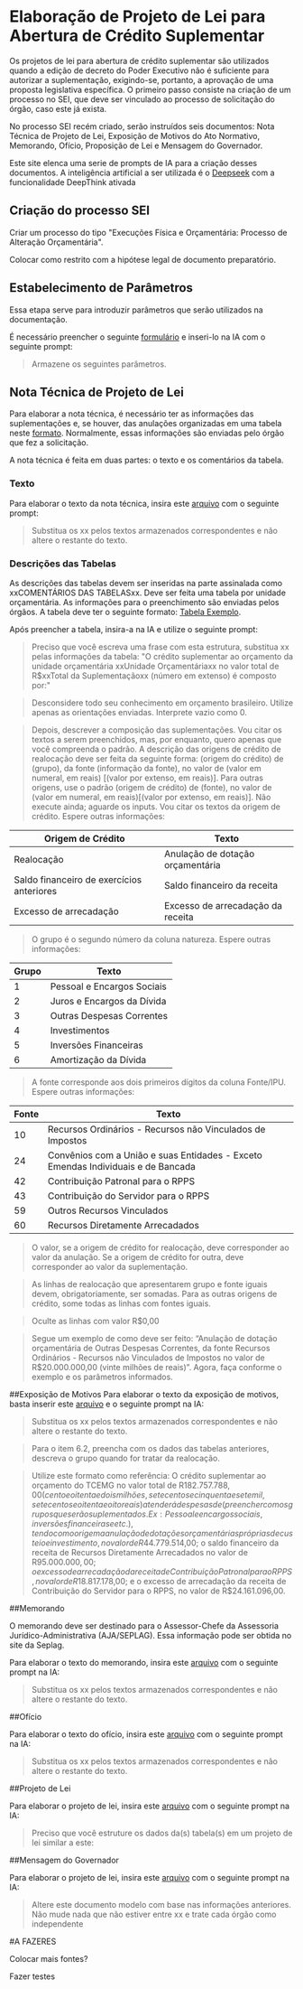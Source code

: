 # Elaboração de Projeto de Lei para Abertura de Crédito Suplementar

Os projetos de lei para abertura de crédito suplementar são utilizados quando a edição de decreto do Poder Executivo não é suficiente para autorizar a suplementação, exigindo-se, portanto, a aprovação de uma proposta legislativa específica. O primeiro passo consiste na criação de um processo no SEI, que deve ser vinculado ao processo de solicitação do órgão, caso este já exista.

No processo SEI recém criado, serão instruídos seis documentos: Nota Técnica de Projeto de Lei, Exposição de Motivos do Ato Normativo, Memorando, Ofício, Proposição de Lei e Mensagem do Governador.

Este site elenca uma serie de prompts de IA para a criação desses documentos. A inteligência artificial a ser utilizada é o [Deepseek](https://chat.deepseek.com/) com a funcionalidade DeepThink ativada

## Criação do processo SEI

Criar um processo do tipo "Execuções Física e Orçamentária: Processo de Alteração Orçamentária".

Colocar como restrito com a hipótese legal de documento preparatório.

## Estabelecimento de Parâmetros

Essa etapa serve para introduzir parâmetros que serão utilizados na documentação. 

É necessário preencher o seguinte [formulário](https://cecad365.sharepoint.com/:w:/s/Splor/EdZiXcr0I45JnksfdWVNw-kBAx3d5oH4UYmiX98RmW6FFg?e=aafEv6) e inseri-lo na IA com o seguinte prompt:

> Armazene os seguintes parâmetros.

## Nota Técnica de Projeto de Lei

Para elaborar a nota técnica, é necessário ter as informações das suplementações e, se houver, das anulações organizadas em uma tabela neste [formato](https://cecad365.sharepoint.com/:x:/s/Splor/EUryIbXcfhFJnHe3Osyafo8BccE5pNKeXWR7nSd6wWgb5Q?e=zhcpdl). Normalmente, essas informações são enviadas pelo órgão que fez a solicitação.

A nota técnica é feita em duas partes: o texto e os comentários da tabela.

### Texto

Para elaborar o texto da nota técnica, insira este [arquivo](https://cecad365.sharepoint.com/:w:/s/Splor/EfFr3Srd6JZJoCpvpAQJmaQBEc44fzQCvu5HptjaIt0mTA?e=ToWNWQ) com o seguinte prompt:

>Substitua os xx pelos textos armazenados correspondentes e não altere o restante do texto.

### Descrições das Tabelas
As descrições das tabelas devem ser inseridas na parte assinalada como xxCOMENTÁRIOS DAS TABELASxx. Deve ser feita uma tabela por unidade orçamentária. As informações para o preenchimento são enviadas pelos órgãos. A tabela deve ter o seguinte formato: [Tabela Exemplo](https://cecad365.sharepoint.com/:x:/s/Splor/EUryIbXcfhFJnHe3Osyafo8BccE5pNKeXWR7nSd6wWgb5Q?e=zhcpdl).

Após preencher a tabela, insira-a na IA e utilize o seguinte prompt:

>Preciso que você escreva uma frase com esta estrutura, substitua xx pelas informações da tabela: "O crédito suplementar ao orçamento da unidade orçamentária xxUnidade Orçamentáriaxx no valor total de R$xxTotal da Suplementaçãoxx (número em extenso) é composto por:"

>Desconsidere todo seu conhecimento em orçamento brasileiro. Utilize apenas as orientações enviadas. Interprete vazio como 0.

>Depois, descrever a composição das suplementações. Vou citar os textos a serem preenchidos, mas, por enquanto, quero apenas que você compreenda o padrão. A descrição das origens de crédito de realocação deve ser feita da seguinte forma: (origem do crédito) de (grupo), da fonte (informação da fonte), no valor de (valor em numeral, em reais) [(valor por extenso, em reais)]. Para outras origens, use o padrão (origem de crédito) de (fonte), no valor de (valor em numeral, em reais)[(valor por extenso, em reais)]. Não execute ainda; aguarde os inputs.
Vou citar os textos da origem de crédito. Espere outras informações:

| Origem de Crédito    | Texto |
|--------------|------------|
|Realocação|Anulação de dotação orçamentária|
|Saldo financeiro de exercícios anteriores|Saldo financeiro da receita|
|Excesso de arrecadação|Excesso de arrecadação da receita|

>O grupo é o segundo número da coluna natureza. Espere outras informações:

| Grupo    | Texto |
|--------------|------------|
|1|Pessoal e Encargos Sociais|
|2|Juros e Encargos da Dívida|
|3|Outras Despesas Correntes|
|4|Investimentos|
|5|Inversões Financeiras|
|6|Amortização da Dívida|

>A fonte corresponde aos dois primeiros dígitos da coluna Fonte/IPU. Espere outras informações:

| Fonte    | Texto |
|--------------|------------|
|10|Recursos Ordinários - Recursos não Vinculados de Impostos|
|24|Convênios com a União e suas Entidades - Exceto Emendas Individuais e de Bancada|
|42|Contribuição Patronal para o RPPS|
|43|Contribuição do Servidor para o RPPS|
|59|Outros Recursos Vinculados|
|60|Recursos Diretamente Arrecadados|

>O valor, se a origem de crédito for realocação, deve corresponder ao valor da anulação. Se a origem de crédito for outra, deve corresponder ao valor da suplementação. 

>As linhas de realocação que apresentarem grupo e fonte iguais devem, obrigatoriamente, ser somadas. Para as outras origens de crédito, some todas as linhas com fontes iguais.

>Oculte as linhas com valor R$0,00

>Segue um exemplo de como deve ser feito: “Anulação de dotação orçamentária de Outras Despesas Correntes, da fonte Recursos Ordinários - Recursos não Vinculados de Impostos no valor de R$20.000.000,00 (vinte milhões de reais)”. Agora, faça conforme o exemplo e os parâmetros informados.

##Exposição de Motivos
Para elaborar o texto da exposição de motivos, basta inserir este [arquivo](https://cecad365.sharepoint.com/:w:/r/sites/Splor/_layouts/15/Doc.aspx?sourcedoc=%7B06B96B58-3471-48F1-A916-8B10D5F0CA9B%7D&file=Modelo%20-%20Exposi%C3%A7%C3%A3o%20de%20Motivos.docx&action=default&mobileredirect=true) e o seguinte prompt na IA:

>Substitua os xx pelos textos armazenados correspondentes e não altere o restante do texto.

>Para o item 6.2, preencha com os dados das tabelas anteriores, descreva o grupo quando for tratar da realocação. 

>Utilize este formato como referência: O crédito suplementar ao orçamento do TCEMG no valor total de R$182.757.788,00 (cento e oitenta e dois milhões, setecentos e cinquenta e sete mil, setecentos e oitenta e oito reais) atenderá despesas de (preencher com os grupos que serão suplementados. Ex: Pessoal e encargos sociais, inversões financeiras e etc.), tendo como origem a anulação de dotações orçamentárias próprias de custeio e investimento, no valor de R$44.779.514,00; o saldo financeiro da receita de Recursos Diretamente Arrecadados no valor de R$95.000.000,00; o excesso de arrecadação da receita de Contribuição Patronal para o RPPS, no valor de R$18.817.178,00; e o excesso de arrecadação da receita de Contribuição do Servidor para o RPPS, no valor de R$24.161.096,00.


##Memorando

O memorando deve ser destinado para o Assessor-Chefe da Assessoria Jurídico-Administrativa (AJA/SEPLAG). Essa informação pode ser obtida no site da Seplag. 

Para elaborar o texto do memorando, insira este [arquivo](https://cecad365.sharepoint.com/:w:/s/Splor/EXKTJei8YJtCqKT3KDuXywQBJZz4a5Xp2333JYHd9nGvzA?e=ef9uR4) com o seguinte prompt na IA:

>Substitua os xx pelos textos armazenados correspondentes e não altere o restante do texto.

##Ofício

Para elaborar o texto do ofício, insira este [arquivo](https://cecad365.sharepoint.com/:w:/r/sites/Splor/_layouts/15/Doc.aspx?sourcedoc=%7B5EE5B907-5BC7-40CA-82F2-EF628ECD215D%7D&file=Modelo%20-%20Of%C3%ADcio.docx&action=default&mobileredirect=true) com o seguinte prompt na IA:

>Substitua os xx pelos textos armazenados correspondentes e não altere o restante do texto.

##Projeto de Lei

Para elaborar o projeto de lei, insira este [arquivo](https://cecad365.sharepoint.com/:w:/r/sites/Splor/_layouts/15/Doc.aspx?sourcedoc=%7B5DD92CA2-5D7F-4BB8-AAFD-9135C459135E%7D&file=Modelo%20de%20Projeto%20de%20lei.docx&action=default&mobileredirect=true) com o seguinte prompt na IA:

>Preciso que você estruture os dados da(s) tabela(s) em um projeto de lei similar a este:

##Mensagem do Governador

Para elaborar o projeto de lei, insira este [arquivo](https://cecad365.sharepoint.com/:w:/r/sites/Splor/_layouts/15/Doc.aspx?sourcedoc=%7B2F148E45-347E-4452-B9C3-A6DE74BA6CB5%7D&file=Modelo%20de%20Mensagem%20do%20Governador.docx&action=default&mobileredirect=true) com o seguinte prompt na IA:

>Altere este documento modelo com base nas informações anteriores. Não mude nada que não estiver entre xx e trate cada órgão como independente

#A FAZERES

Colocar mais fontes?

Fazer testes